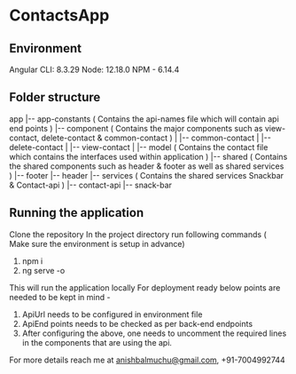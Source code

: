 # ContactsApp


## Environment

Angular CLI: 8.3.29
Node: 12.18.0
NPM - 6.14.4

## Folder structure

app
 |-- app-constants          ( Contains the api-names file which will contain api end points  )
 |-- component              ( Contains the major components such as view-contact, delete-contact & common-contact )
 |     |-- common-contact
 |     |-- delete-contact
 |     |-- view-contact
 |
 |-- model                  ( Contains the contact file which contains the interfaces used within application )
 |-- shared                 ( Contains the shared components such as header & footer as well as shared services )
       |-- footer
       |-- header
       |-- services         ( Contains the shared services Snackbar & Contact-api )
             |-- contact-api
             |-- snack-bar
             
## Running the application

Clone the repository
In the project directory run following commands ( Make sure the environment is setup in advance)
1. npm i
2. ng serve -o

This will run the application locally
For deployment ready below points are needed to be kept in mind -
1. ApiUrl needs to be configured in environment file
2. ApiEnd points needs to be checked as per back-end endpoints
3. After configuring the above, one needs to uncomment the required lines in the components that are using the api.

For more details reach me at anishbalmuchu@gmail.com, +91-7004992744
